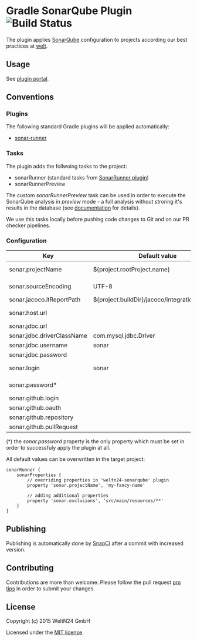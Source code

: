 Gradle SonarQube Plugin ![Build Status](https://snap-ci.com/WeltN24/gradle-sonarqube-plugin/branch/master/build_image)
=======================

The plugin applies [SonarQube](http://www.sonarqube.org/) configuration to projects according our best practices at [welt](https://github.com/WeltN24).

## Usage

See [plugin portal](https://plugins.gradle.org/plugin/de.weltn24.sonarqube).

## Conventions

### Plugins

The following standard Gradle plugins will be applied automatically:

+ [sonar-runner](https://docs.gradle.org/current/userguide/sonar_runner_plugin.html)

### Tasks

The plugin adds the follwoing tasks to the project:

* sonarRunner (standard tasks from [SonarRunner plugin](https://docs.gradle.org/current/userguide/sonar_runner_plugin.html))
* sonarRunnerPreview

The custom *sonarRunnerPreview* task can be used in order to execute the SonarQube analysis in *preview* mode - a full analysis without stroring it's results in the database (see [documentation](http://www.sonarqube.org/analysis-vs-preview-vs-incremental-preview-in-sonarqube/) for details). 

We use this tasks locally before pushing code changes to Git and on our PR checker pipelines.

### Configuration

| Key | Default value | Applied for tasks| Mandatory |
| ---- | ---- | ------------- | ---------- |
|sonar.projectName| ${project.rootProject.name} | sonarRunner,  sonarRunnerPreview | true |
|sonar.sourceEncoding| UTF-8 | sonarRunner,  sonarRunnerPreview | true |
|sonar.jacoco.itReportPath| ${project.buildDir}/jacoco/integrationTest.exec | sonarRunner | true |
|sonar.host.url|  | sonarRunner,  sonarRunnerPreview | true |
|sonar.jdbc.url|  | sonarRunner | true |
|sonar.jdbc.driverClassName|  com.mysql.jdbc.Driver | sonarRunner | true |
|sonar.jdbc.username|  sonar | sonarRunner | true |
|sonar.jdbc.password|   | sonarRunner | true |
|sonar.login | sonar | sonarRunner, sonarRunnerPreview | true |
|sonar.password\* |  | sonarRunner, sonarRunnerPreview | true |
|sonar.github.login |  | sonarRunner | false |
|sonar.github.oauth |  | sonarRunner | false |
|sonar.github.repository |  | sonarRunner | false |
|sonar.github.pullRequest |  | sonarRunner | false |

(\*) the *sonar.password* property is the only property which must be set in order to successfuly apply the plugin at all.

All default values can be overwritten in the target project:

```
sonarRunner {
    sonarProperties {
        // overriding properties in 'weltn24-sonarqube' plugin
        property 'sonar.projectName', 'my-fancy-name'
        
        // adding additional properties
        property 'sonar.exclusions', 'src/main/resources/**'
    }
}
```

## Publishing

Publishing is automatically done by [SnapCI](https://snap-ci.com/WeltN24/gradle-sonarqube-plugin/branch/master) after a commit with increased version.

## Contributing

Contributions are more than welcome. Please follow the pull request [pro tips](https://guides.github.com/activities/contributing-to-open-source/#contributing) in order to submit your changes.

## License 

Copyright (c) 2015 WeltN24 GmbH

Licensed under the [MIT license](https://tldrlegal.com/license/mit-license).
